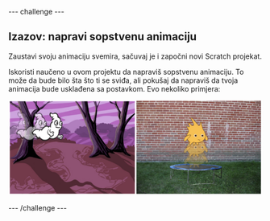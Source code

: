 --- challenge ---

## Izazov: napravi sopstvenu animaciju

Zaustavi svoju animaciju svemira, sačuvaj je i započni novi Scratch projekat.

Iskoristi naučeno u ovom projektu da napraviš sopstvenu animaciju. To može da bude bilo šta što ti se sviđa, ali pokušaj da napraviš da tvoja animacija bude usklađena sa postavkom. Evo nekoliko primjera:

![screenshot](images/space-egs.png)

--- /challenge ---
